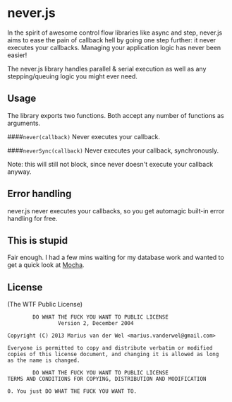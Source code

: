 # never.js

In the spirit of awesome control flow libraries like async and step, never.js aims to ease the pain of callback hell by going one step further: it never executes your callbacks. Managing your application logic has never been easier!

The never.js library handles parallel & serial execution as well as any stepping/queuing logic you might ever need.

## Usage

The library exports two functions. Both accept any number of functions as arguments.

####`never(callback)`
Never executes your callback.

####`neverSync(callback)`
Never executes your callback, synchronously.

Note: this will still not block, since never doesn't execute your callback anyway.

## Error handling

never.js never executes your callbacks, so you get automagic built-in error handling for free.

## This is stupid

Fair enough. I had a few mins waiting for my database work and wanted to get a quick look at [Mocha](http://mochajs.org/).

## License 

(The WTF Public License)


            DO WHAT THE FUCK YOU WANT TO PUBLIC LICENSE
                    Version 2, December 2004

    Copyright (C) 2013 Marius van der Wel <marius.vanderwel@gmail.com>

    Everyone is permitted to copy and distribute verbatim or modified
    copies of this license document, and changing it is allowed as long
    as the name is changed.

            DO WHAT THE FUCK YOU WANT TO PUBLIC LICENSE
    TERMS AND CONDITIONS FOR COPYING, DISTRIBUTION AND MODIFICATION

    0. You just DO WHAT THE FUCK YOU WANT TO.
